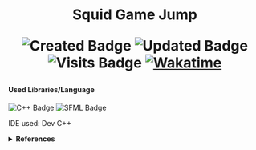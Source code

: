  <h1 align="center">  Squid Game Jump 

  ![Created Badge](https://badges.pufler.dev/created/sumaiyakawsar/SquidJump?&style=plastic&color=black&labelColor=1AEE0B) ![Updated Badge](https://badges.pufler.dev/updated/sumaiyakawsar/SquidJump?&style=plastic&color=black&labelColor=0004FF) ![Visits Badge](https://badges.pufler.dev/visits/sumaiyakawsar/SquidJump?&style=plastic&color=black&labelColor=BF3F41) [![Wakatime](https://wakatime.com/badge/github/sumaiyakawsar/SquidJump.svg)](https://wakatime.com/badge/github/sumaiyakawsar/SquidJump)
 
  </h1>
 

#### Used Libraries/Language
 
 ![C++ Badge](https://img.shields.io/badge/-C++-00599C?style=flat&labelColor=black&logo=cplusplus&logoColor=00599C) ![SFML Badge](https://img.shields.io/badge/-SFML-8CC445?style=flat&labelColor=black&logo=SFML&logoColor=8CC445)

IDE used: Dev C++

<details>
<summary><b>References</b></summary>

| Name                        | Repository Link                |
| ----------------------------| ---------------------------    |
| _Profile Badges_            | https://www.shields.io/        |
| _Years & Repos Counter_     | https://pufler.dev/git-badges/ |
| _Slugs_                     | https://github.com/simple-icons/simple-icons/blob/develop/slugs.md |
| _icons_     | https://simpleicons.org/      |

</details>
